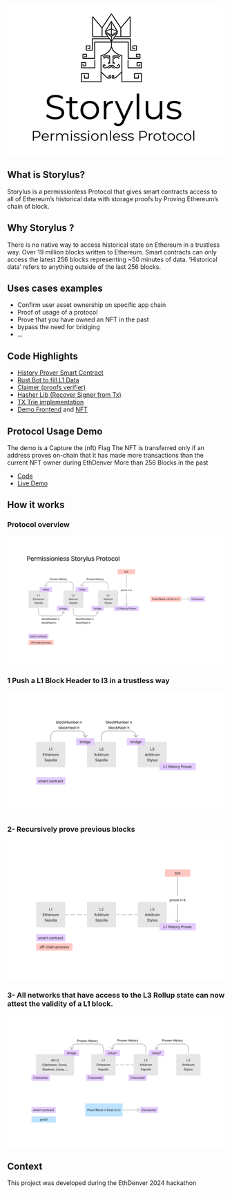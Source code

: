 
![logo](./doc/logo.png)
## What is Storylus?

Storylus is a permissionless Protocol that gives smart contracts access to all of Ethereum’s historical data with storage proofs by Proving Ethereum’s chain of block.

## Why Storylus ?

There is no native way to access historical state on Ethereum in a trustless way.
Over 19 million blocks written to Ethereum. Smart contracts can only access the latest 256 blocks representing ~50 minutes of data.
‘Historical data’ refers to anything outside of the last 256 blocks.

## Uses cases examples

- Confirm user asset ownership on specific app chain
- Proof of usage of a protocol
- Prove that you have owned an NFT in the past
- bypass the need for bridging
- …

## Code Highlights

- [History Prover Smart Contract](https://github.com/cometh-hq/optimistic-eth-history-prover/tree/main/l3contracts/src)
- [Rust Bot to fill L1 Data](https://github.com/cometh-hq/optimistic-eth-history-prover/tree/main/bot)
- [Claimer (proofs verifier)](https://github.com/cometh-hq/optimistic-eth-history-prover/blob/main/l2contracts/src/ClaimNFT.sol)
- [Hasher Lib (Recover Signer from Tx)](https://github.com/cometh-hq/optimistic-eth-history-prover/blob/main/l2contracts/src/libs/TransactionHasher.sol)
- [TX Trie implementation](https://github.com/cometh-hq/optimistic-eth-history-prover/blob/main/demo/app/page.tsx#L112)
- [Demo Frontend](https://github.com/cometh-hq/optimistic-eth-history-prover/tree/main/demo) and [NFT](https://github.com/cometh-hq/optimistic-eth-history-prover/blob/main/l2contracts/src/ETHDenverBuilder.sol)

## Protocol Usage Demo
The demo is a Capture the (nft) Flag
The NFT is transferred only if an address proves on-chain that it has made more transactions than the current NFT owner during EthDenver
More than 256 Blocks in the past

- [Code](https://github.com/cometh-hq/optimistic-eth-history-prover/tree/main/demo)
- [Live Demo](https://optimistic-eth-history-prover.vercel.app/)


## How it works

### Protocol overview
![protocole-overview](./doc/protocole-overview.png)

### 1 Push a L1 Block Header to l3 in a trustless way 
![l1bridge](./doc/l1bridge.png)

### 2- Recursively prove previous blocks
![HistoryProver](./doc/HistoryProver.png)

### 3- All networks that have access to the L3 Rollup state can now attest the validity of a L1 block.
![rollupL1History](./doc/rollupL1History.png)

## Context

This project was developed during the EthDenver 2024 hackathon




